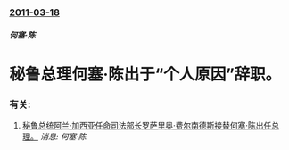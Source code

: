 ### [2011-03-18](/news/2011/03/18/index.md)

##### 何塞·陈
# 秘鲁总理何塞·陈出于“个人原因”辞职。




### 有关:

1. [秘鲁总统阿兰·加西亚任命司法部长罗萨里奥·费尔南德斯接替何塞·陈出任总理。](/news/2011/03/19/秘鲁总统阿兰-加西亚任命司法部长罗萨里奥-费尔南德斯接替何塞-陈出任总理.md) _消息: 何塞·陈_
